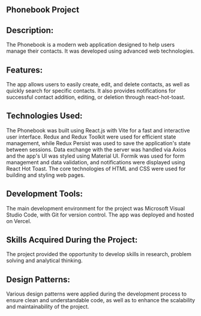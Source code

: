 ## Phonebook Project

## Description:
The Phonebook is a modern web application designed to help users manage their contacts. It was developed using advanced web technologies.

## Features:
The app allows users to easily create, edit, and delete contacts, as well as quickly search for specific contacts. It also provides notifications for successful contact addition, editing, or deletion through react-hot-toast.

## Technologies Used:
The Phonebook was built using React.js with Vite for a fast and interactive user interface. Redux and Redux Toolkit were used for efficient state management, while Redux Persist was used to save the application's state between sessions. Data exchange with the server was handled via Axios and the app's UI was styled using Material UI. Formik was used for form management and data validation, and notifications were displayed using React Hot Toast. The core technologies of HTML and CSS were used for building and styling web pages.

## Development Tools:
The main development environment for the project was Microsoft Visual Studio Code, with Git for version control. The app was deployed and hosted on Vercel.

## Skills Acquired During the Project:
The project provided the opportunity to develop skills in research, problem solving and analytical thinking.

## Design Patterns:
Various design patterns were applied during the development process to ensure clean and understandable code, as well as to enhance the scalability and maintainability of the project.
